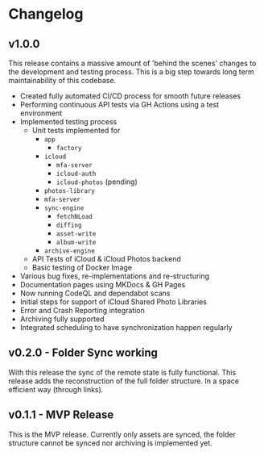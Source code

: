 # Changelog

<!-- ## Nightly Changes-->

## v1.0.0
This release contains a massive amount of 'behind the scenes' changes to the development and testing process. This is a big step towards long term maintainability of this codebase.

  * Created fully automated CI/CD process for smooth future releases
  * Performing continuous API tests via GH Actions using a test environment
  * Implemented testing process
    * Unit tests implemented for
      * `app`
        * `factory`
      * `icloud`
        * `mfa-server`
        * `icloud-auth`
        * `icloud-photos` (pending)
      * `photos-library`
      * `mfa-server`
      * `sync-engine`
        * `fetchNLoad`
        * `diffing`
        * `asset-write`
        * `album-write`
      * `archive-engine`
    * API Tests of iCloud & iCloud Photos backend
    * Basic testing of Docker Image
  * Various bug fixes, re-implementations and re-structuring
  * Documentation pages using MKDocs & GH Pages
  * Now running CodeQL and dependabot scans
  * Initial steps for support of iCloud Shared Photo Libraries
  * Error and Crash Reporting integration
  * Archiving fully supported
  * Integrated scheduling to have synchronization happen regularly

## v0.2.0 - Folder Sync working
With this release the sync of the remote state is fully functional. This release adds the reconstruction of the full folder structure. In a space efficient way (through links).

## v0.1.1 - MVP Release
This is the MVP release. Currently only assets are synced, the folder structure cannot be synced nor archiving is implemented yet.